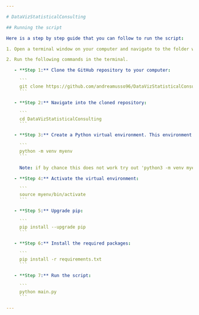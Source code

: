 ```yaml
---

# DataVizStatisticalConsulting

## Running the script

Here is a step by step guide that you can follow to run the script:

1. Open a terminal window on your computer and navigate to the folder where you want to clone this project.

2. Run the following commands in the terminal.

   - **Step 1:** Clone the GitHub repository to your computer:

     ```
     git clone https://github.com/andreamusso96/DataVizStatisticalConsulting.git
     ```

   - **Step 2:** Navigate into the cloned repository:

     ```
     cd DataVizStatisticalConsulting
     ```

   - **Step 3:** Create a Python virtual environment. This environment will store the Python packages required to run the script:

     ```
     python -m venv myenv
     ```
     
     Note: if by chance this does not work try out 'python3 -m venv myenv' instead. 

   - **Step 4:** Activate the virtual environment:

     ```
     source myenv/bin/activate
     ```

   - **Step 5:** Upgrade pip:

     ```
     pip install --upgrade pip
     ```

   - **Step 6:** Install the required packages:

     ```
     pip install -r requirements.txt
     ```

   - **Step 7:** Run the script:

     ```
     python main.py
     ```

---
```




